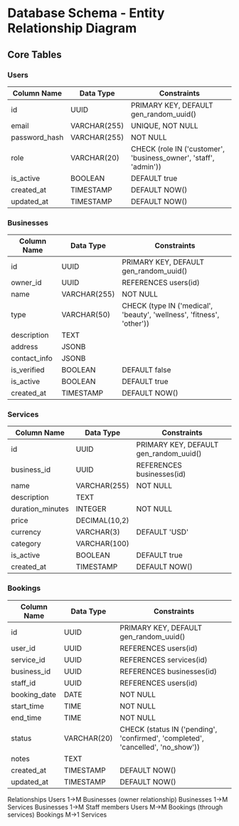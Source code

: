 # Database Schema - Entity Relationship Diagram

## Core Tables

### Users

| Column Name | Data Type | Constraints |
| --- | --- | --- |
| id | UUID | PRIMARY KEY, DEFAULT gen_random_uuid() |
| email | VARCHAR(255) | UNIQUE, NOT NULL |
| password_hash | VARCHAR(255) | NOT NULL |
| role | VARCHAR(20) | CHECK (role IN ('customer', 'business_owner', 'staff', 'admin')) |
| is_active | BOOLEAN | DEFAULT true |
| created_at | TIMESTAMP | DEFAULT NOW() |
| updated_at | TIMESTAMP | DEFAULT NOW() |

### Businesses

| Column Name | Data Type | Constraints |
| --- | --- | --- |
| id | UUID | PRIMARY KEY, DEFAULT gen_random_uuid() |
| owner_id | UUID | REFERENCES users(id) |
| name | VARCHAR(255) | NOT NULL |
| type | VARCHAR(50) | CHECK (type IN ('medical', 'beauty', 'wellness', 'fitness', 'other')) |
| description | TEXT |  |
| address | JSONB |  |
| contact_info | JSONB |  |
| is_verified | BOOLEAN | DEFAULT false |
| is_active | BOOLEAN | DEFAULT true |
| created_at | TIMESTAMP | DEFAULT NOW() |

### Services

| Column Name | Data Type | Constraints |
| --- | --- | --- |
| id | UUID | PRIMARY KEY, DEFAULT gen_random_uuid() |
| business_id | UUID | REFERENCES businesses(id) |
| name | VARCHAR(255) | NOT NULL |
| description | TEXT |  |
| duration_minutes | INTEGER | NOT NULL |
| price | DECIMAL(10,2) |  |
| currency | VARCHAR(3) | DEFAULT 'USD' |
| category | VARCHAR(100) |  |
| is_active | BOOLEAN | DEFAULT true |
| created_at | TIMESTAMP | DEFAULT NOW() |

### Bookings

| Column Name | Data Type | Constraints |
| --- | --- | --- |
| id | UUID | PRIMARY KEY, DEFAULT gen_random_uuid() |
| user_id | UUID | REFERENCES users(id) |
| service_id | UUID | REFERENCES services(id) |
| business_id | UUID | REFERENCES businesses(id) |
| staff_id | UUID | REFERENCES users(id) |
| booking_date | DATE | NOT NULL |
| start_time | TIME | NOT NULL |
| end_time | TIME | NOT NULL |
| status | VARCHAR(20) | CHECK (status IN ('pending', 'confirmed', 'completed', 'cancelled', 'no_show')) |
| notes | TEXT |  |
| created_at | TIMESTAMP | DEFAULT NOW() |
| updated_at | TIMESTAMP | DEFAULT NOW() |

Relationships
Users 1→M Businesses (owner relationship)
Businesses 1→M Services
Businesses 1→M Staff members
Users M→M Bookings (through services)
Bookings M→1 Services
